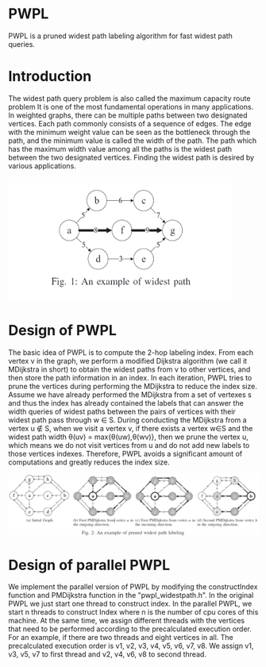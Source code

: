# PWPL
PWPL is a pruned widest path labeling algorithm for fast widest path queries.
# Introduction
The widest path query problem is also called the maximum capacity route problem It is one of the most fundamental operations in many applications. In weighted graphs, there can be multiple paths between two designated vertices. Each path commonly consists of a sequence of edges. The edge with the minimum weight value can be seen as the bottleneck through the path, and the minimum value is called the width of the path. The path which has the maximum width value among all the paths is the widest path between the two designated vertices. Finding the widest path is desired by various applications.

<img width="450" height="250" src="最宽路经.jpg"/>

# Design of PWPL
The basic idea of PWPL is to compute the 2-hop labeling index. From each vertex v in the graph, we perform a modified Dijkstra algorithm (we call it MDijkstra in short) to obtain the widest paths from v to other vertices, and then store the path information in an index. In each iteration, PWPL tries to prune the vertices during performing the MDijkstra to reduce the index size. Assume we have already performed the MDijkstra from a set of vertexes s and thus the index has already contained the labels that can answer the width queries of widest paths between the pairs of vertices with their widest path pass through w ∈ S. During conducting the MDijkstra from a vertex u ∉ S, when we visit a vertex v, if there exists a vertex w∈S and the widest path width θ(uv) = max{θ(uw),θ(wv)}, then we prune the vertex u, which means we do not visit vertices from u and do not add new labels to those vertices indexes. Therefore, PWPL avoids a significant amount of computations and greatly reduces the index size.

![image](剪枝.jpg)

# Design of parallel PWPL
We implement the parallel version of PWPL by modifying the constructIndex function and PMDijkstra function in the "pwpl_widestpath.h". In the original PWPL we just start one thread to construct index. In the parallel PWPL, we start n threads to construct Index where n is the number of cpu cores of this machine. At the same time, we assign different threads with the vertices that need to be performed according to the precalculated execution order. For an example, if there are two threads and eight vertices in all. The precalculated execution order is v1, v2, v3, v4, v5, v6, v7, v8. We assign v1, v3, v5, v7 to first thread and v2, v4, v6, v8 to second thread.

